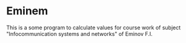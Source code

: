 # Eminem
This is a some program to calculate values for course work of subject "Infocommunication systems and networks"  of Eminov F.I.
